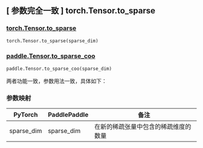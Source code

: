 ## [ 参数完全一致 ] torch.Tensor.to_sparse

### [torch.Tensor.to_sparse](https://pytorch.org/docs/stable/generated/torch.Tensor.to_sparse.html#torch.Tensor.to_sparse)

```python
torch.Tensor.to_sparse(sparse_dim)
```

### [paddle.Tensor.to_sparse_coo]()

```python
paddle.Tensor.to_sparse_coo(sparse_dim)
```

两者功能一致，参数用法一致，具体如下：

### 参数映射

| PyTorch    | PaddlePaddle | 备注                                 |
| ---------- | ------------ | ------------------------------------ |
| sparse_dim | sparse_dim   | 在新的稀疏张量中包含的稀疏维度的数量 |
